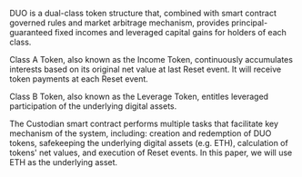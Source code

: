 DUO is a dual-class token structure that, combined with smart contract governed rules and market arbitrage mechanism, provides principal-guaranteed fixed incomes and leveraged capital gains for holders of each class.

Class A Token, also known as the Income Token, continuously accumulates interests based on its original net value at last Reset event. It will receive token payments at each Reset event.

Class B Token, also known as the Leverage Token, entitles leveraged participation of the underlying digital assets.

The Custodian smart contract performs multiple tasks that facilitate key mechanism of the system, including: creation and redemption of DUO tokens, safekeeping the underlying digital assets (e.g. ETH), calculation of tokens' net values, and execution of Reset events. In this paper, we will use ETH as the underlying asset.

